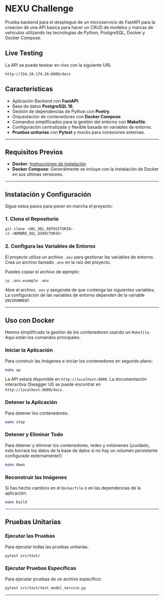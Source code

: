 # NEXU Challenge

Prueba backend para el despliegue de un microservicio de FastAPI para la creacion de una API basica para hacer un CRUD de modelos y marcas de vehiculos utilizando las tecnologias de Python, PostgreSQL, Docker y Docker Compose.


## Live Testing

La API se puede testear en vivo con la siguiente URL

`http://154.38.174.26:8000/docs`

## Características

- Aplicación Backend con **FastAPI**.
- Base de datos **PostgreSQL 16**.
- Gestión de dependencias de Python con **Poetry**.
- Orquestación de contenedores con **Docker Compose**.
- Comandos simplificados para la gestión del entorno con **Makefile**.
- Configuración centralizada y flexible basada en variables de entorno.
- **Pruebas unitarias** con **Pytest** y mocks para conexiones externas.

---

## Requisitos Previos

- **Docker**: [Instrucciones de instalación](https://docs.docker.com/get-docker/)
- **Docker Compose**: Generalmente se incluye con la instalación de Docker en sus ultimas versiones.

---

## Instalación y Configuración

Sigue estos pasos para poner en marcha el proyecto:

### 1. Clona el Repositorio

```bash
git clone <URL_DEL_REPOSITORIO>
cd <NOMBRE_DEL_DIRECTORIO>
```

### 2. Configura las Variables de Entorno

El proyecto utiliza un archivo `.env` para gestionar las variables de entorno. Crea un archivo llamado `.env` en la raíz del proyecto.

Puedes copiar el archivo de ejemplo:
```bash
cp .env.example .env
```

Abre el archivo `.env` y asegúrate de que contenga las siguientes variables. La configuración de las variables de entorno dependen de la variable `ENVIRONMENT`.

---

## Uso con Docker

Hemos simplificado la gestión de los contenedores usando un `Makefile`. Aquí están los comandos principales:

### Iniciar la Aplicación
Para construir las imágenes e iniciar los contenedores en segundo plano:
```bash
make up
```
La API estará disponible en `http://localhost:8000`. La documentación interactiva (Swagger UI) se puede encontrar en `http://localhost:8000/docs`.

### Detener la Aplicación
Para detener los contenedores:
```bash
make stop
```

### Detener y Eliminar Todo
Para detener y eliminar los contenedores, redes y volúmenes (¡cuidado, esto borrará los datos de la base de datos si no hay un volumen persistente configurado externamente!):
```bash
make down
```

### Reconstruir las Imágenes
Si has hecho cambios en el `Dockerfile` o en las dependencias de la aplicación:
```bash
make build
```

---

## Pruebas Unitarias

### Ejecutar las Pruebas

Para ejecutar todas las pruebas unitarias:
```bash
pytest src/test/
```

### Ejecutar Pruebas Específicas

Para ejecutar pruebas de un archivo específico:
```bash
pytest src/test/test_model_service.py
```

---